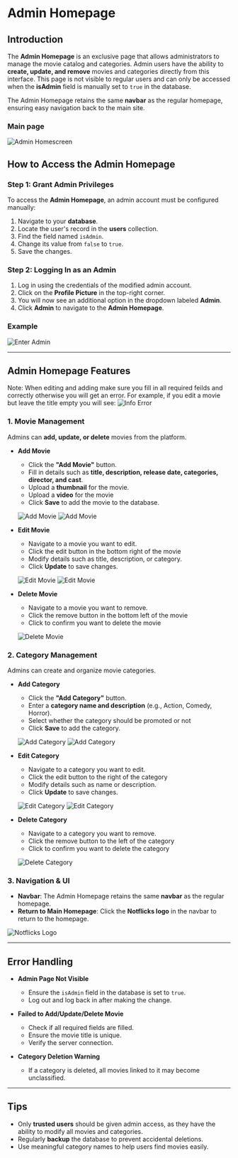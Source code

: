 # Admin Homepage

## Introduction

The **Admin Homepage** is an exclusive page that allows administrators to manage the movie catalog and categories. Admin users have the ability to **create, update, and remove** movies and categories directly from this interface. This page is not visible to regular users and can only be accessed when the **isAdmin** field is manually set to `true` in the database.

The Admin Homepage retains the same **navbar** as the regular homepage, ensuring easy navigation back to the main site.

### Main page
![Admin Homescreen](./Screenshots/web_admin_homescreen.png)

## How to Access the Admin Homepage

### Step 1: Grant Admin Privileges
To access the **Admin Homepage**, an admin account must be configured manually:
1. Navigate to your **database**.
2. Locate the user's record in the **users** collection.
3. Find the field named `isAdmin`.
4. Change its value from `false` to `true`.
5. Save the changes.

### Step 2: Logging In as an Admin
1. Log in using the credentials of the modified admin account.
2. Click on the **Profile Picture** in the top-right corner.
3. You will now see an additional option in the dropdown labeled **Admin**.
4. Click **Admin** to navigate to the **Admin Homepage**.

### Example
![Enter Admin](./Screenshots/web_enter_admin.png)

---

## Admin Homepage Features
Note: When editing and adding make sure you fill in all required feilds and correctly otherwise you will get an error. For example, if you edit a movie but leave the title empty you will see:
![Info Error](./Screenshots/web_info_error.png)

### 1. **Movie Management**
Admins can **add, update, or delete** movies from the platform.

- **Add Movie**  
  - Click the **"Add Movie"** button.
  - Fill in details such as **title, description, release date, categories, director, and cast**.
  - Upload a **thumbnail** for the movie.
  - Upload a **video** for the movie
  - Click **Save** to add the movie to the database.

  ![Add Movie](./Screenshots/web_add_movie1.png)
  ![Add Movie](./Screenshots/web_add_movie2.png)

- **Edit Movie**  
  - Navigate to a movie you want to edit.
  - Click the edit button in the bottom right of the movie
  - Modify details such as title, description, or category.
  - Click **Update** to save changes.

  ![Edit Movie](./Screenshots/web_edit_movie1.png)
  ![Edit Movie](./Screenshots/web_edit_movie2.png)

- **Delete Movie**  
  - Navigate to a movie you want to remove.
  - Click the remove button in the bottom left of the movie
  - Click to confirm you want to delete the movie

  ![Delete Movie](./Screenshots/web_delete_movie.png)

### 2. **Category Management**
Admins can create and organize movie categories.

- **Add Category**  
  - Click the **"Add Category"** button.
  - Enter a **category name and description** (e.g., Action, Comedy, Horror).
  - Select whether the category should be promoted or not
  - Click **Save** to add the category.

  ![Add Category](./Screenshots/web_add_category1.png)
  ![Add Category](./Screenshots/web_add_category2.png)

- **Edit Category**  
  - Navigate to a category you want to edit.
  - Click the edit button to the right of the category
  - Modify details such as name or description.
  - Click **Update** to save changes.

  ![Edit Category](./Screenshots/web_edit_category1.png)
  ![Edit Category](./Screenshots/web_edit_category2.png)

- **Delete Category**  
  - Navigate to a category you want to remove.
  - Click the remove button to the left of the category
  - Click to confirm you want to delete the category

  ![Delete Category](./Screenshots/web_delete_category.png)

### 3. **Navigation & UI**
- **Navbar**: The Admin Homepage retains the same **navbar** as the regular homepage.
- **Return to Main Homepage**: Click the **Notflicks logo** in the navbar to return to the homepage.

![Notflicks Logo](./Screenshots/web_notflicks_logo.png)

---

## Error Handling
- **Admin Page Not Visible**  
  - Ensure the `isAdmin` field in the database is set to `true`.
  - Log out and log back in after making the change.
  
- **Failed to Add/Update/Delete Movie**  
  - Check if all required fields are filled.
  - Ensure the movie title is unique.
  - Verify the server connection.

- **Category Deletion Warning**  
  - If a category is deleted, all movies linked to it may become unclassified.

---

## Tips
- Only **trusted users** should be given admin access, as they have the ability to modify all movies and categories.
- Regularly **backup** the database to prevent accidental deletions.
- Use meaningful category names to help users find movies easily.

